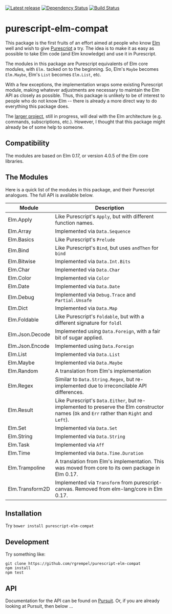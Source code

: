 [![Latest release](http://img.shields.io/bower/v/purescript-elm-compat.svg)](https://github.com/rgrempel/purescript-elm-compat/releases)
[![Dependency Status](https://www.versioneye.com/user/projects/5701e80bfcd19a00415afff5/badge.svg?style=flat)](https://www.versioneye.com/user/projects/5701e80bfcd19a00415afff5)
[![Build Status](https://travis-ci.org/rgrempel/purescript-elm-compat.svg?branch=master)](https://travis-ci.org/rgrempel/purescript-elm-compat)

# purescript-elm-compat

This package is the first fruits of an effort aimed at people who know
[Elm](http://elm-lang.org) well and wish to give
[Purescript](http://purescript.org) a try. The idea is to make it as easy
as possible to take Elm code (and Elm knowledge) and use it in Purescript.

The modules in this package are Purescript equivalents of Elm core modules,
with `Elm.` tacked on to the beginning. So, Elm's `Maybe` becomes
`Elm.Maybe`, Elm's `List` becomes `Elm.List`, etc.

With a few exceptions, the implementation wraps some existing
Purescript module, making whatever adjustments are necessary to maintain
the Elm API as closely as possible. Thus, this package is unlikely to
be of interest to people who do not know Elm -- there is already a
more direct way to do everything this package does.

The [larger project](https://github.com/rgrempel/purescript-elm), still
in progress, will deal with the Elm architecture (e.g. commands, subscriptions, etc.).
However, I thought that this package might already be of some help
to someone.

## Compatibility

The modules are based on Elm 0.17, or version 4.0.5 of the Elm core libraries.

## The Modules

Here is a quick list of the modules in this package, and their Purescript analogues.
The full API is available below.

| Module | Description |
| ------ | ----------- |
| Elm.Apply       | Like Purescript's `Apply`, but with different function names. |
| Elm.Array       | Implemented via `Data.Sequence`|
| Elm.Basics      | Like Purescript's `Prelude`|
| Elm.Bind        | Like Purescript's `Bind`, but uses `andThen` for `bind` |
| Elm.Bitwise     | Implemented via `Data.Int.Bits` |
| Elm.Char        | Implemented via `Data.Char` |
| Elm.Color       | Implemented via `Color` |
| Elm.Date        | Implemented via `Data.Date` |
| Elm.Debug       | Implemented via `Debug.Trace` and `Partial.Unsafe` |
| Elm.Dict        | Implemented via `Data.Map` |
| Elm.Foldable    | Like Purescript's `Foldable`, but with a different signature for `foldl` |
| Elm.Json.Decode | Implemented using `Data.Foreign`, with a fair bit of sugar applied. |
| Elm.Json.Encode | Implemented using `Data.Foreign` |
| Elm.List        | Implemented via `Data.List` |
| Elm.Maybe       | Implemented via `Data.Maybe` |
| Elm.Random      | A translation from Elm's implementation |
| Elm.Regex       | Similar to `Data.String.Regex`, but re-implemented due to irreconcilable API differences. |
| Elm.Result      | Like Purescript's `Data.Either`, but re-implemented to preserve the Elm constructor names (`Ok` and `Err` rather than `Right` and `Left`). |
| Elm.Set         | Implemented via `Data.Set` |
| Elm.String      | Implemented via `Data.String` |
| Elm.Task        | Implemented via `Aff` |
| Elm.Time        | Implemented via `Data.Time.Duration` |
| Elm.Trampoline  | A translation from Elm's implementation. This was moved from core to its own package in Elm 0.17. |
| Elm.Transform2D | Implemented via `Transform` from purescript-canvas. Removed from elm-lang/core in Elm 0.17. |

## Installation

Try `bower install purescript-elm-compat`

## Development

Try something like:

    git clone https://github.com/rgrempel/purescript-elm-compat
    npm install
    npm test

## API

Documentation for the API can be found on
[Pursuit](https://pursuit.purescript.org/packages/purescript-elm-compat).
Or, if you are already looking at Pursuit, then below ...

